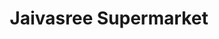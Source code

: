 ---
title: "Jaivasree Supermarket"
url: /puthur-thrissur/jaivasree-supermarket/
shop: supermarket
---